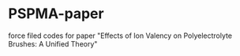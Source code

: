 # PSPMA-paper
force filed codes for paper "Effects of Ion Valency on Polyelectrolyte Brushes: A Unified Theory"

